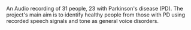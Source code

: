 An Audio recording of 31 people, 23 with Parkinson's disease (PD). The project's main aim is to identify healthy people from those with PD using recorded speech signals and tone as general voice disorders.
